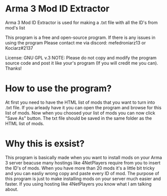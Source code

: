 # Arma 3 Mod ID Extractor
Arma 3 Mod ID Extractor is used for making a .txt file with all the ID's from mod's list

This program is a free and open-source program. If there is any issues in using the program Please contact me via discord: mefedroniarz13 or Kociarz#2137

License: GNU GPL v.3 
NOTE: Please do not copy and modify the program source code and post it like your's program (If you will credit me you can). Thanks!

# How to use the program?
At first you need to have the HTML list of mods that you want to turn into .txt file. If you arleady have it you can open 
the program and browse for this list of mods. Now when you choosed your list of mods you can now click "Save As" button. The txt
file should be saved in the same folder as the HTML list of mods.

# Why this is exsist?
This program is basically made when you want to install mods on your Arma 3 server beacuse many hostings like 4NetPlayers require from
you to insert the ID's of mods. When you have more than 20 mods it's a little bit tricky and you can easliy wrong copy and paste every ID of mod.
The purpose of this program is just to make installing mods on your server much easier and faster. If you using hosting like 4NetPlayers you know what I am talking about.
